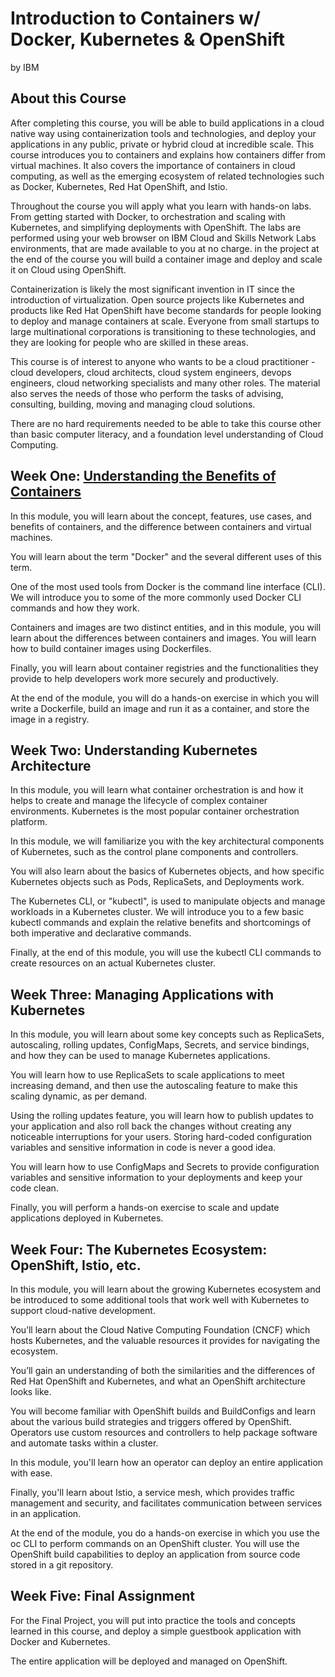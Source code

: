 # Introduction to Containers w/ Docker, Kubernetes & OpenShift
by IBM

## About this Course
After completing this course, you will be able to build applications in a cloud native way using containerization tools and technologies, and deploy your applications in any public, private or hybrid cloud at incredible scale. This course introduces you to containers and explains how containers differ from virtual machines.  It also covers the importance of containers in cloud computing, as well as the emerging ecosystem of related technologies such as Docker, Kubernetes, Red Hat OpenShift, and Istio.

Throughout the course you will apply what you learn with hands-on labs. From getting started with Docker, to orchestration and scaling with Kubernetes, and simplifying deployments with OpenShift. The labs are performed using your web browser on IBM Cloud and Skills Network Labs environments, that are made available to you at no charge. in the project at the end of the course you will build a container image and deploy and scale it on Cloud using OpenShift. 

Containerization is likely the most significant invention in IT since the introduction of virtualization. Open source projects like Kubernetes and products like Red Hat OpenShift have become standards for people looking to deploy and manage containers at scale. Everyone from small startups to large multinational corporations is transitioning to these technologies, and they are looking for people who are skilled in these areas.

This course is of interest to anyone who wants to be a cloud practitioner - cloud developers, cloud architects, cloud system engineers, devops engineers, cloud networking specialists and many other roles. The material also serves the needs of those who perform the tasks of advising, consulting, building, moving and managing cloud solutions.

There are no hard requirements needed to be able to take this course other than basic computer literacy, and a foundation level understanding of Cloud Computing.

## Week One: [Understanding the Benefits of Containers](./Week_One)
In this module, you will learn about the concept, features, use cases, and benefits of containers, and the difference between containers and virtual machines. 

You will learn about the term "Docker" and the several different uses of this term. 

One of the most used tools from Docker is the command line interface (CLI). We will introduce you to some of the more commonly used Docker CLI commands and how they work.

Containers and images are two distinct entities, and in this module, you will learn about the differences between containers and images. You will learn how to build container images using Dockerfiles.

Finally, you will learn about container registries and the functionalities they provide to help developers work more securely and productively.

At the end of the module, you will do a hands-on exercise in which you will write a Dockerfile, build an image and run it as a container, and store the image in a registry.

## Week Two: Understanding Kubernetes Architecture
In this module, you will learn what container orchestration is and how it helps to create and manage the lifecycle of complex container environments. Kubernetes is the most popular container orchestration platform. 

In this module, we will familiarize you with the key architectural components of Kubernetes, such as the control plane components and controllers. 

You will also learn about the basics of Kubernetes objects, and how specific Kubernetes objects such as Pods, ReplicaSets, and Deployments work. 

The Kubernetes CLI, or "kubectl", is used to manipulate objects and manage workloads in a Kubernetes cluster. We will introduce you to a few basic kubectl commands and explain the relative benefits and shortcomings of both imperative and declarative commands. 

Finally, at the end of this module, you will use the kubectl CLI commands to create resources on an actual Kubernetes cluster.

## Week Three: Managing Applications with Kubernetes
In this module, you will learn about some key concepts such as ReplicaSets, autoscaling, rolling updates, ConfigMaps, Secrets, and service bindings, and how they can be used to manage Kubernetes applications.

You will learn how to use ReplicaSets to scale applications to meet increasing demand, and then use the autoscaling feature to make this scaling dynamic, as per demand. 

Using the rolling updates feature, you will learn how to publish updates to your application and also roll back the changes without creating any noticeable interruptions for your users. Storing hard-coded configuration variables and sensitive information in code is never a good idea. 

You will learn how to use ConfigMaps and Secrets to provide configuration variables and sensitive information to your deployments and keep your code clean. 

Finally, you will perform a hands-on exercise to scale and update applications deployed in Kubernetes.

## Week Four: The Kubernetes Ecosystem: OpenShift, Istio, etc.
In this module, you will learn about the growing Kubernetes ecosystem and be introduced to some additional tools that work well with Kubernetes to support cloud-native development. 

You’ll learn about the Cloud Native Computing Foundation (CNCF) which hosts Kubernetes, and the valuable resources it provides for navigating the ecosystem.

You’ll gain an understanding of both the similarities and the differences of Red Hat OpenShift and Kubernetes, and what an OpenShift architecture looks like. 

You will become familiar with OpenShift builds and BuildConfigs and learn about the various build strategies and triggers offered by OpenShift. Operators use custom resources and controllers to help package software and automate tasks within a cluster. 

In this module, you'll learn how an operator can deploy an entire application with ease. 

Finally, you'll learn about Istio, a service mesh, which provides traffic management and security, and facilitates communication between services in an application. 

At the end of the module, you do a hands-on exercise in which you use the oc CLI to perform commands on an OpenShift cluster. You will use the OpenShift build capabilities to deploy an application from source code stored in a git repository.

## Week Five: Final Assignment
For the Final Project, you will put into practice the tools and concepts learned in this course, and deploy a simple guestbook application with Docker and Kubernetes.

The entire application will be deployed and managed on OpenShift.
